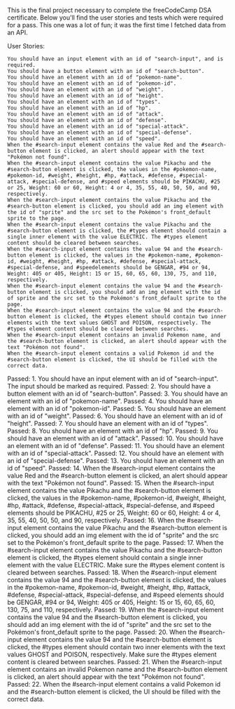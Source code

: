 This is the final project necessary to complete the freeCodeCamp DSA certificate. Below you'll find the user stories and tests which were required for a pass.
This one was a lot of fun; it was the first time I fetched data from an API. 

User Stories:

    You should have an input element with an id of "search-input", and is required.
    You should have a button element with an id of "search-button".
    You should have an element with an id of "pokemon-name".
    You should have an element with an id of "pokemon-id".
    You should have an element with an id of "weight".
    You should have an element with an id of "height".
    You should have an element with an id of "types".
    You should have an element with an id of "hp".
    You should have an element with an id of "attack".
    You should have an element with an id of "defense".
    You should have an element with an id of "special-attack".
    You should have an element with an id of "special-defense".
    You should have an element with an id of "speed".
    When the #search-input element contains the value Red and the #search-button element is clicked, an alert should appear with the text "Pokémon not found".
    When the #search-input element contains the value Pikachu and the #search-button element is clicked, the values in the #pokemon-name, #pokemon-id, #weight, #height, #hp, #attack, #defense, #special-attack, #special-defense, and #speed elements should be PIKACHU, #25 or 25, Weight: 60 or 60, Height: 4 or 4, 35, 55, 40, 50, 50, and 90, respectively.
    When the #search-input element contains the value Pikachu and the #search-button element is clicked, you should add an img element with the id of "sprite" and the src set to the Pokémon's front_default sprite to the page.
    When the #search-input element contains the value Pikachu and the #search-button element is clicked, the #types element should contain a single inner element with the value ELECTRIC. The #types element content should be cleared between searches.
    When the #search-input element contains the value 94 and the #search-button element is clicked, the values in the #pokemon-name, #pokemon-id, #weight, #height, #hp, #attack, #defense, #special-attack, #special-defense, and #speedelements should be GENGAR, #94 or 94, Weight: 405 or 405, Height: 15 or 15, 60, 65, 60, 130, 75, and 110, respectively.
    When the #search-input element contains the value 94 and the #search-button element is clicked, you should add an img element with the id of sprite and the src set to the Pokémon's front_default sprite to the page.
    When the #search-input element contains the value 94 and the #search-button element is clicked, the #types element should contain two inner elements with the text values GHOST and POISON, respectively. The #types element content should be cleared between searches.
    When the #search-input element contains an invalid Pokemon name, and the #search-button element is clicked, an alert should appear with the text "Pokémon not found".
    When the #search-input element contains a valid Pokemon id and the #search-button element is clicked, the UI should be filled with the correct data.

Passed: 1. You should have an input element with an id of "search-input". The input should be marked as required.
Passed: 2. You should have a button element with an id of "search-button".
Passed: 3. You should have an element with an id of "pokemon-name".
Passed: 4. You should have an element with an id of "pokemon-id".
Passed: 5. You should have an element with an id of "weight".
Passed: 6. You should have an element with an id of "height".
Passed: 7. You should have an element with an id of "types".
Passed: 8. You should have an element with an id of "hp".
Passed: 9. You should have an element with an id of "attack".
Passed: 10. You should have an element with an id of "defense".
Passed: 11. You should have an element with an id of "special-attack".
Passed: 12. You should have an element with an id of "special-defense".
Passed: 13. You should have an element with an id of "speed".
Passed: 14. When the #search-input element contains the value Red and the #search-button element is clicked, an alert should appear with the text "Pokémon not found".
Passed: 15. When the #search-input element contains the value Pikachu and the #search-button element is clicked, the values in the #pokemon-name, #pokemon-id, #weight, #height, #hp, #attack, #defense, #special-attack, #special-defense, and #speed elements should be PIKACHU, #25 or 25, Weight: 60 or 60, Height: 4 or 4, 35, 55, 40, 50, 50, and 90, respectively.
Passed: 16. When the #search-input element contains the value Pikachu and the #search-button element is clicked, you should add an img element with the id of "sprite" and the src set to the Pokémon's front_default sprite to the page.
Passed: 17. When the #search-input element contains the value Pikachu and the #search-button element is clicked, the #types element should contain a single inner element with the value ELECTRIC. Make sure the #types element content is cleared between searches.
Passed: 18. When the #search-input element contains the value 94 and the #search-button element is clicked, the values in the #pokemon-name, #pokemon-id, #weight, #height, #hp, #attack, #defense, #special-attack, #special-defense, and #speed elements should be GENGAR, #94 or 94, Weight: 405 or 405, Height: 15 or 15, 60, 65, 60, 130, 75, and 110, respectively.
Passed: 19. When the #search-input element contains the value 94 and the #search-button element is clicked, you should add an img element with the id of "sprite" and the src set to the Pokémon's front_default sprite to the page.
Passed: 20. When the #search-input element contains the value 94 and the #search-button element is clicked, the #types element should contain two inner elements with the text values GHOST and POISON, respectively. Make sure the #types element content is cleared between searches.
Passed: 21. When the #search-input element contains an invalid Pokemon name and the #search-button element is clicked, an alert should appear with the text "Pokémon not found".
Passed: 22. When the #search-input element contains a valid Pokemon id and the #search-button element is clicked, the UI should be filled with the correct data.
